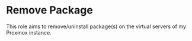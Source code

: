 Remove Package
=========

This role aims to remove/uninstall package(s) on the virtual servers of my Proxmox instance.
